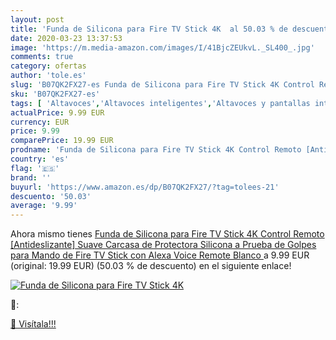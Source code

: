 ```yaml
---
layout: post
title: 'Funda de Silicona para Fire TV Stick 4K  al 50.03 % de descuento'
date: 2020-03-23 13:37:53
image: 'https://m.media-amazon.com/images/I/41BjcZEUkvL._SL400_.jpg'
comments: true
category: ofertas
author: 'tole.es'
slug: 'B07QK2FX27-es Funda de Silicona para Fire TV Stick 4K Control Remoto...'
sku: 'B07QK2FX27-es'
tags: [ 'Altavoces','Altavoces inteligentes','Altavoces y pantallas inteligentes Echo','Dispositivos Amazon','Dispositivos Amazon y Accesorios','Electrónica','Equipos de audio y Hi-Fi','Pantallas inteligentes','alexa', ]
actualPrice: 9.99 EUR
currency: EUR
price: 9.99
comparePrice: 19.99 EUR
prodname: 'Funda de Silicona para Fire TV Stick 4K Control Remoto [Antideslizante] Suave Carcasa de Protectora Silicona a Prueba de Golpes para Mando de Fire TV Stick con Alexa Voice Remote  Blanco '
country: 'es'
flag: '🇪🇸'
brand: ''
buyurl: 'https://www.amazon.es/dp/B07QK2FX27/?tag=tolees-21'
descuento: '50.03'
average: '9.99'
---
```


Ahora mismo tienes [Funda de Silicona para Fire TV Stick 4K Control Remoto [Antideslizante] Suave Carcasa de Protectora Silicona a Prueba de Golpes para Mando de Fire TV Stick con Alexa Voice Remote  Blanco ](https://www.amazon.es/dp/B07QK2FX27/?tag=tolees-21) a 9.99 EUR (original: 19.99 EUR) (50.03 %  de descuento) en el siguiente enlace!

[![Funda de Silicona para Fire TV Stick 4K ](https://m.media-amazon.com/images/I/41BjcZEUkvL._SL400_.jpg)](https://www.amazon.es/dp/B07QK2FX27/?tag=tolees-21)

🔎:


[🛒 Visítala!!!](https://www.amazon.es/dp/B07QK2FX27/?tag=tolees-21)
